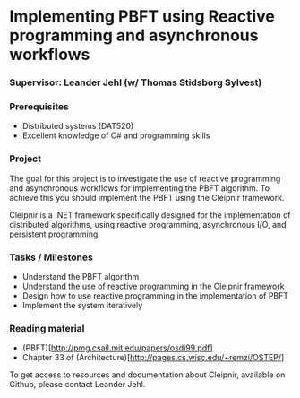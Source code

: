 # Implementing PBFT using Reactive programming and asynchronous workflows

### Supervisor: Leander Jehl (w/ Thomas Stidsborg Sylvest)

### Prerequisites 

- Distributed systems (DAT520)
- Excellent knowledge of C# and programming skills 

### Project
The goal for this project is to investigate the use of reactive programming and asynchronous workflows for implementing the PBFT algorithm.
To achieve this you should implement the PBFT using the Cleipnir framework.

Cleipnir is a .NET framework specifically designed for the implementation of distributed algorithms, using reactive programming, asynchronous I/O, and persistent programming.

### Tasks / Milestones

- Understand the PBFT algorithm
- Understand the use of reactive programming in the Cleipnir framework
- Design how to use reactive programming in the implementation of PBFT
- Implement the system iteratively

### Reading material

- (PBFT)[http://pmg.csail.mit.edu/papers/osdi99.pdf]
- Chapter 33 of (Architecture)[http://pages.cs.wisc.edu/~remzi/OSTEP/]

To get access to resources and documentation about Cleipnir, available on Github, please contact Leander Jehl.
